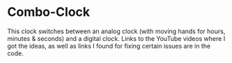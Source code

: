 # Combo-Clock

This clock switches between an analog clock (with moving hands for hours, minutes & seconds) and a digital clock. Links to the YouTube videos where I got the ideas, as well as links I found for fixing certain issues are in the code.

